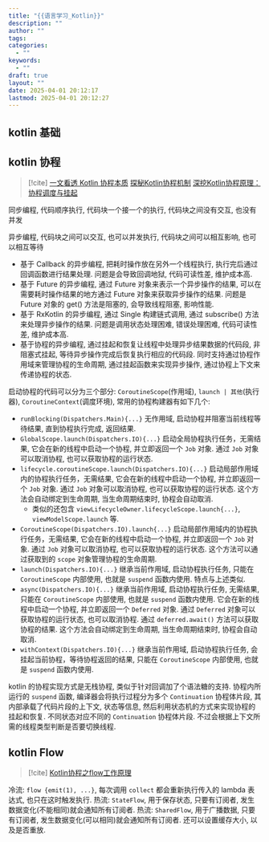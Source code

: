 ```yaml
---
title: "{{语言学习_Kotlin}}"
description: ""
author: ""
tags: 
categories:
  - ""
keywords:
  - ""
draft: true
layout: ""
date: 2025-04-01 20:12:17
lastmod: 2025-04-01 20:12:27
---
```


## kotlin 基础

## kotlin 协程

> [!cite]
> [一文看透 Kotlin 协程本质](https://blog.csdn.net/m0_37796683/article/details/119106967)
> [探秘Kotlin协程机制](https://www.geekailab.com/doc/as/book/docs/Part2/%E7%BA%BF%E7%A8%8B%E4%B8%8E%E7%BA%BF%E7%A8%8B%E6%B1%A0%E5%BC%80%E5%8F%91%E6%A0%B8%E5%BF%83%E6%8A%80%E6%9C%AF/5.kotlin_coroutine.html)
> [深挖Kotlin协程原理：协程调度与挂起](https://zhuanlan.zhihu.com/p/556030328)

同步编程, 代码顺序执行, 代码块一个接一个的执行, 代码块之间没有交互, 也没有并发

异步编程, 代码块之间可以交互, 也可以并发执行, 代码块之间可以相互影响, 也可以相互等待

- 基于 Callback 的异步编程, 把耗时操作放在另外一个线程执行, 执行完后通过回调函数进行结果处理. 问题是会导致回调地狱, 代码可读性差, 维护成本高.
- 基于 Future 的异步编程, 通过 Future 对象来表示一个异步操作的结果, 可以在需要耗时操作结果的地方通过 Future 对象来获取异步操作的结果. 问题是 Future 对象的 get() 方法是阻塞的, 会导致线程阻塞, 影响性能.
- 基于 RxKotlin 的异步编程, 通过 Single 构建链式调用, 通过 subscribe() 方法来处理异步操作的结果. 问题是调用状态处理困难, 错误处理困难, 代码可读性差, 维护成本高.
- 基于协程的异步编程, 通过挂起和恢复让线程中处理异步结果数据的代码段, 非阻塞式挂起, 等待异步操作完成后恢复执行相应的代码段. 同时支持通过协程作用域来管理协程的生命周期, 通过挂起函数来实现异步操作, 通过协程上下文来传递协程的状态.

启动协程的代码可以分为三个部分: `CoroutineScope`(作用域), `launch | 其他`(执行器), `CoroutineContext`(调度环境), 常用的协程构建器有如下几个:

- `runBlocking(Dispatchers.Main){...}` 无作用域, 启动协程并阻塞当前线程等待结果, 直到协程执行完成, 返回结果.
- `GlobalScope.launch(Dispatchers.IO){...}` 启动全局协程执行任务，无需结果, 它会在新的线程中启动一个协程, 并立即返回一个 `Job` 对象. 通过 `Job` 对象可以取消协程, 也可以获取协程的运行状态.
- `lifecycle.coroutineScope.launch(Dispatchers.IO){...}` 启动局部作用域内的协程执行任务，无需结果, 它会在新的线程中启动一个协程, 并立即返回一个 `Job` 对象. 通过 `Job` 对象可以取消协程, 也可以获取协程的运行状态. 这个方法会自动绑定到生命周期, 当生命周期结束时, 协程会自动取消.
    - 类似的还包含 `viewLifecycleOwner.lifecycleScope.launch{...}`, `viewModelScope.launch` 等.
- `CoroutineScope(Dispatchers.IO).launch{...}` 启动局部作用域内的协程执行任务，无需结果, 它会在新的线程中启动一个协程, 并立即返回一个 `Job` 对象. 通过 `Job` 对象可以取消协程, 也可以获取协程的运行状态. 这个方法可以通过获取到的 `scope` 对象管理协程的生命周期.
- `launch(Dispatchers.IO){...}` 继承当前作用域, 启动协程执行任务, 只能在 `CoroutineScope` 内部使用, 也就是 `suspend` 函数内使用. 特点与上述类似.
- `async(Dispatchers.IO){...}` 继承当前作用域, 启动协程执行任务, 无需结果, 只能在 `CoroutineScope` 内部使用, 也就是 `suspend` 函数内使用. 它会在新的线程中启动一个协程, 并立即返回一个 `Deferred` 对象. 通过 `Deferred` 对象可以获取协程的运行状态, 也可以取消协程. 通过 `deferred.await()` 方法可以获取协程的结果. 这个方法会自动绑定到生命周期, 当生命周期结束时, 协程会自动取消.
- `withContext(Dispatchers.IO){...}` 继承当前作用域, 启动协程执行任务, 会挂起当前协程，等待协程返回的结果, 只能在 `CoroutineScope` 内部使用, 也就是 `suspend` 函数内使用.

kotlin 的协程实现方式是无栈协程, 类似于针对回调加了个语法糖的支持. 协程内所运行的 `suspend` 函数, 编译器会将执行过程分为多个 `Continuation` 协程体片段, 其内部承载了代码片段的上下文, 状态等信息, 然后利用状态机的方式来实现协程的挂起和恢复. 不同状态对应不同的 `Continuation` 协程体片段. 不过会根据上下文所需的线程类型判断是否要切换线程.

## kotlin Flow

> [!cite]
> [Kotlin协程之flow工作原理](https://juejin.cn/post/6966047022814232613)

冷流: `flow {emit(1), ...}`, 每次调用 `collect` 都会重新执行传入的 lambda 表达式, 也只在这时触发执行.
热流: `StateFlow`, 用于保存状态, 只要有订阅者, 发生数据变化(不能相同)就会通知所有订阅者.
热流: `SharedFlow`, 用于广播数据, 只要有订阅者, 发生数据变化(可以相同)就会通知所有订阅者. 还可以设置缓存大小, 以及是否重放.
